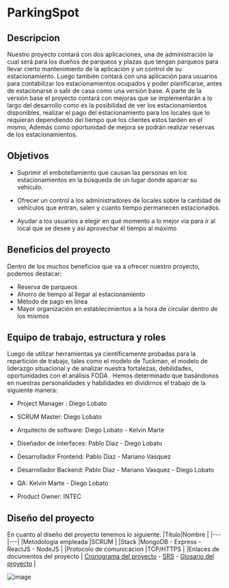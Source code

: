 # ParkingSpot
## Descripcion

Nuestro proyecto contará con dos aplicaciones, una de administración la cual será para los
dueños de parqueos y plazas que tengan parqueos para llevar cierto mantenimiento de la
aplicación y un control de su estacionamiento. Luego también contará con una aplicación
para usuarios para contabilizar los estacionamientos ocupados y poder planificarse, antes de
estacionarse o salir de casa como una versión base.
A parte de la versión base el proyecto contará con mejoras que se implementarán a lo largo
del desarrollo como es la posibilidad de ver los estacionamientos disponibles, realizar el pago
del estacionamiento para los locales que lo requieran dependiendo del tiempo que los clientes
estos tarden en el mismo, Además como oportunidad de mejora se podrán realizar reservas de
los estacionamientos.

## Objetivos
* Suprimir el embotellamiento que causan las personas en los estacionamientos en la búsqueda de un lugar donde aparcar su vehículo. 

* Ofrecer un control a los administradores de locales sobre la cantidad de vehículos que entran, salen y cuanto tiempo permanecen estacionados. 

* Ayudar a los usuarios a elegir en qué momento a lo mejor vía para ir al local que se desee y así aprovechar él tiempo al máximo

## Beneficios del proyecto
Dentro de los muchos beneficios que va a ofrecer nuestro proyecto, podemos destacar:

* Reserva de parqueos
* Ahorro de tiempo al llegar al estacionamiento
* Método de pago en línea 
* Mayor organización en establecimientos a la hora de circular dentro de los mismos

## Equipo de trabajo, estructura y roles

Luego de utilizar herramientas ya científicamente probadas para la repartición de trabajo, tales como el modelo de Tuckman, el modelo de liderazgo situacional y de analizar nuestra fortalezas, debilidades, oportunidades con el análisis FODA . Hemos determinado que basándonos en nuestras personalidades y habilidades en dividirnos el trabajo de la siguiente manera:

* Project Manager : Diego Lobato

* SCRUM Master: Diego Lobato

* Arquitecto de software: Diego Lobato - Kelvin Marte

* Diseñador de interfaces: Pablo Diaz - Diego Lobato

* Desarrollador Frontend: Pablo Diaz - Mariano Vasquez

* Desarrollador Backend: Pablo Diaz - Mariano Vasquez - Diego Lobato 

* QA: Kelvin Marte - Diego Lobato

* Product Owner: INTEC

## Diseño del proyecto 

En cuanto al diseño del proyecto tenemos lo siguiente:
|Titulo|Nombre    |
|---|---|
|Metodologia empleada   |SCRUM   |
|Stack   |MongoDB - Express - ReactJS - NodeJS   |
|Protocolo de comunicacion   |TCP/HTTPS   |
|Enlaces de documentos del proyecto   | [Cronograma del proyecto](https://docs.google.com/spreadsheets/d/1BKXyozax2FK9un8BaEs8x-G-AeMQPxsv/edit?usp=share_link&ouid=104957760575365431430&rtpof=true&sd=true) - [SRS](https://docs.google.com/document/d/1absQVDszRBzFuyepEvJheYvylJfjTJh4u85k1jdooLQ/edit?usp=sharing) - [Glosario del proyecto](https://docs.google.com/document/d/1HfawSIEgyCsQQfVy2ezzB_COcuSDxEQZ/edit?usp=sharing&ouid=104957760575365431430&rtpof=true&sd=true)  |

![image]('./idle/DDA.png')